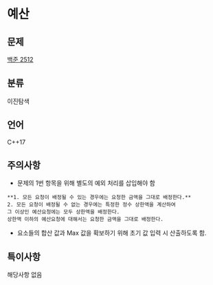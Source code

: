 # 예산
## 문제
[백준 2512](https://www.acmicpc.net/problem/2512)
## 분류
이진탐색
## 언어
C++17
## 주의사항
* 문제의 1번 항목을 위해 별도의 예외 처리를 삽입해야 함
```
**1. 모든 요청이 배정될 수 있는 경우에는 요청한 금액을 그대로 배정한다.**   
2. 모든 요청이 배정될 수 없는 경우에는 특정한 정수 상한액을 계산하여   
그 이상인 예산요청에는 모두 상한액을 배정한다.   
상한액 이하의 예산요청에 대해서는 요청한 금액을 그대로 배정한다. 
```
* 요소들의 합산 값과 Max 값을 확보하기 위해 초기 값 입력 시 산출하도록 함.
## 특이사항
해당사항 없음